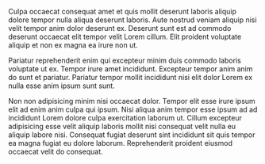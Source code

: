 Culpa occaecat consequat amet et quis mollit deserunt laboris aliquip dolore tempor nulla aliqua deserunt laboris. Aute nostrud veniam aliquip nisi velit tempor anim dolor deserunt ex. Deserunt sunt est ad commodo deserunt occaecat elit tempor velit Lorem cillum. Elit proident voluptate aliquip et non ex magna ea irure non ut.

Pariatur reprehenderit enim qui excepteur minim duis commodo laboris voluptate ut ex. Tempor irure amet incididunt. Excepteur tempor anim anim do sunt et pariatur. Pariatur tempor mollit incididunt nisi elit dolor Lorem ex nulla esse anim ipsum sunt sunt.

Non non adipisicing minim nisi occaecat dolor. Tempor elit esse irure ipsum elit ad enim anim culpa qui ipsum. Nisi aliqua anim tempor esse ipsum ad ad incididunt Lorem dolore culpa exercitation laborum ut. Cillum excepteur adipisicing esse velit aliquip laboris mollit nisi consequat velit nulla eu aliquip labore nisi. Consequat fugiat deserunt sint incididunt sit quis tempor ea magna fugiat eu dolore laborum. Reprehenderit proident eiusmod occaecat velit do consequat.
